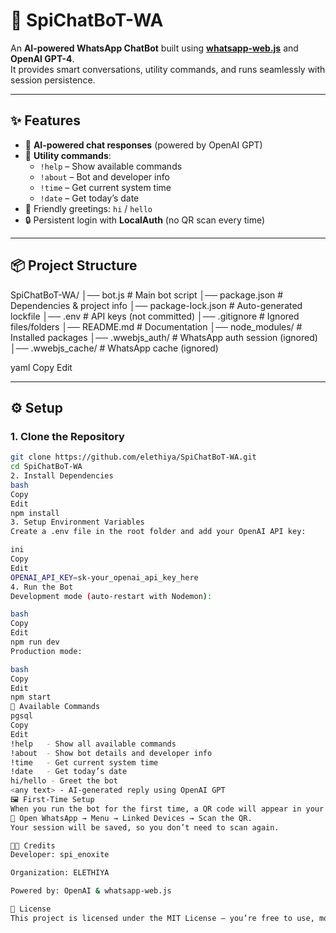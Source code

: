 # 🤖 SpiChatBoT-WA  

An **AI-powered WhatsApp ChatBot** built using **[whatsapp-web.js](https://github.com/pedroslopez/whatsapp-web.js)** and **OpenAI GPT-4**.  
It provides smart conversations, utility commands, and runs seamlessly with session persistence.  

---

## ✨ Features  

- 💬 **AI-powered chat responses** (powered by OpenAI GPT)  
- 📖 **Utility commands**:
  - `!help` – Show available commands  
  - `!about` – Bot and developer info  
  - `!time` – Get current system time  
  - `!date` – Get today’s date  
- 👋 Friendly greetings: `hi` / `hello`  
- 🔒 Persistent login with **LocalAuth** (no QR scan every time)  

---

## 📦 Project Structure  

SpiChatBoT-WA/
│── bot.js # Main bot script
│── package.json # Dependencies & project info
│── package-lock.json # Auto-generated lockfile
│── .env # API keys (not committed)
│── .gitignore # Ignored files/folders
│── README.md # Documentation
│── node_modules/ # Installed packages
│── .wwebjs_auth/ # WhatsApp auth session (ignored)
│── .wwebjs_cache/ # WhatsApp cache (ignored)

yaml
Copy
Edit

---

## ⚙️ Setup  

### 1. Clone the Repository  
```bash
git clone https://github.com/elethiya/SpiChatBoT-WA.git
cd SpiChatBoT-WA
2. Install Dependencies
bash
Copy
Edit
npm install
3. Setup Environment Variables
Create a .env file in the root folder and add your OpenAI API key:

ini
Copy
Edit
OPENAI_API_KEY=sk-your_openai_api_key_here
4. Run the Bot
Development mode (auto-restart with Nodemon):

bash
Copy
Edit
npm run dev
Production mode:

bash
Copy
Edit
npm start
📖 Available Commands
pgsql
Copy
Edit
!help   - Show all available commands
!about  - Show bot details and developer info
!time   - Get current system time
!date   - Get today’s date
hi/hello - Greet the bot
<any text> - AI-generated reply using OpenAI GPT
🖼️ First-Time Setup
When you run the bot for the first time, a QR code will appear in your terminal.
📲 Open WhatsApp → Menu → Linked Devices → Scan the QR.
Your session will be saved, so you don’t need to scan again.

👨‍💻 Credits
Developer: spi_enoxite

Organization: ELETHIYA

Powered by: OpenAI & whatsapp-web.js

📜 License
This project is licensed under the MIT License – you’re free to use, modify, and distribute it.
